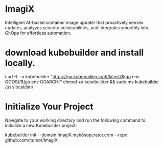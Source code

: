 # ImagiX
Intelligent AI-based container image updater that proactively senses updates, analyzes security vulnerabilities, and integrates smoothly into GitOps for effortless automation.

# download kubebuilder and install locally.
curl -L -o kubebuilder "https://go.kubebuilder.io/dl/latest/$(go env GOOS)/$(go env GOARCH)"
chmod +x kubebuilder && sudo mv kubebuilder /usr/local/bin/

# Initialize Your Project
Navigate to your working directory and run the following command to initialize a new Kubebuilder project:

kubebuilder init --domain ImagiX.myk8soperator.com --repo github.com/itumor/ImagiX
